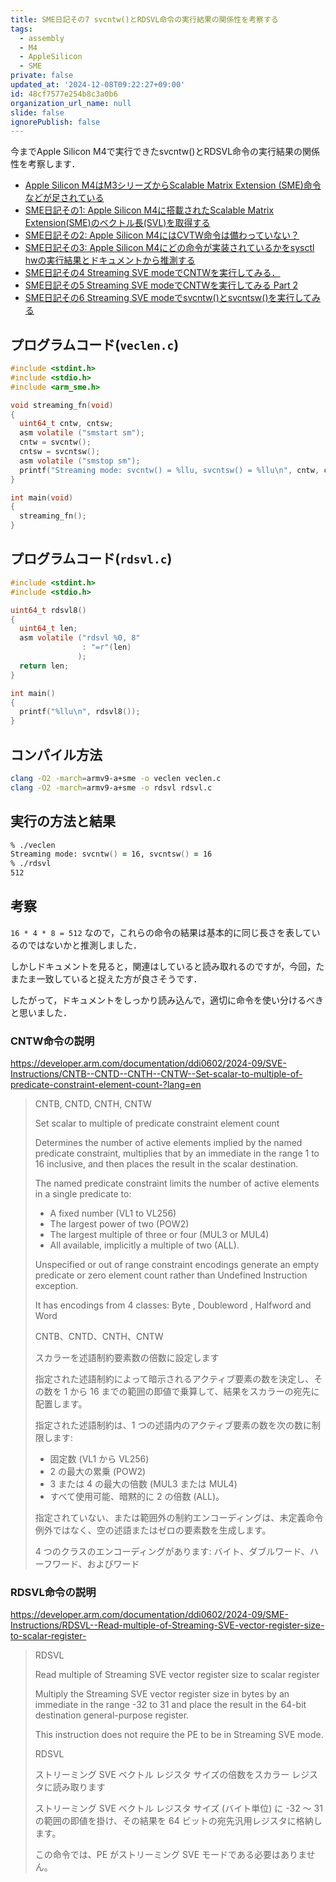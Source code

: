 ```yaml
---
title: SME日記その7 svcntw()とRDSVL命令の実行結果の関係性を考察する
tags:
  - assembly
  - M4
  - AppleSilicon
  - SME
private: false
updated_at: '2024-12-08T09:22:27+09:00'
id: 48cf7577e254b8c3a0b6
organization_url_name: null
slide: false
ignorePublish: false
---
```

今までApple Silicon M4で実行できたsvcntw()とRDSVL命令の実行結果の関係性を考察します．

- [Apple Silicon M4はM3シリーズからScalable Matrix Extension (SME)命令などが足されている](https://qiita.com/zacky1972/items/69fd802fd41ae4d7d469)
- [SME日記その1: Apple Silicon M4に搭載されたScalable Matrix Extension(SME)のベクトル長(SVL)を取得する](https://qiita.com/zacky1972/items/231fd22a1fdef15d4108)
- [SME日記その2: Apple Silicon M4にはCVTW命令は備わっていない？](https://qiita.com/zacky1972/items/a4fc98614df085586175)
- [SME日記その3: Apple Silicon M4にどの命令が実装されているかをsysctl hwの実行結果とドキュメントから推測する](https://qiita.com/zacky1972/items/427035001554cb9768bc)
- [SME日記その4 Streaming SVE modeでCNTWを実行してみる．](https://qiita.com/zacky1972/items/3182fa1693983846205d)
- [SME日記その5 Streaming SVE modeでCNTWを実行してみる Part 2](https://qiita.com/zacky1972/items/b7b5dd456fe021b30eb2)
- [SME日記その6 Streaming SVE modeでsvcntw()とsvcntsw()を実行してみる](https://qiita.com/zacky1972/items/7d4ec630d54564ebb9b3)

## プログラムコード(`veclen.c`)

```c:veclen.c
#include <stdint.h>
#include <stdio.h>
#include <arm_sme.h>

void streaming_fn(void)
{
  uint64_t cntw, cntsw;
  asm volatile ("smstart sm");
  cntw = svcntw();
  cntsw = svcntsw();
  asm volatile ("smstop sm");
  printf("Streaming mode: svcntw() = %llu, svcntsw() = %llu\n", cntw, cntsw);
}

int main(void)
{
  streaming_fn();
}
```

## プログラムコード(`rdsvl.c`)

```c:rdsvl.c
#include <stdint.h>
#include <stdio.h>

uint64_t rdsvl8()
{
  uint64_t len;
  asm volatile ("rdsvl %0, 8"
                : "=r"(len)
               );
  return len;
}

int main()
{
  printf("%llu\n", rdsvl8());
}
```

## コンパイル方法

```zsh
clang -O2 -march=armv9-a+sme -o veclen veclen.c
clang -O2 -march=armv9-a+sme -o rdsvl rdsvl.c
```

## 実行の方法と結果

```zsh
% ./veclen                                       
Streaming mode: svcntw() = 16, svcntsw() = 16
% ./rdsvl 
512
```

## 考察

`16 * 4 * 8 = 512` なので，これらの命令の結果は基本的に同じ長さを表しているのではないかと推測しました．

しかしドキュメントを見ると，関連はしていると読み取れるのですが，今回，たまたま一致していると捉えた方が良さそうです．

したがって，ドキュメントをしっかり読み込んで，適切に命令を使い分けるべきと思いました．

### CNTW命令の説明

https://developer.arm.com/documentation/ddi0602/2024-09/SVE-Instructions/CNTB--CNTD--CNTH--CNTW--Set-scalar-to-multiple-of-predicate-constraint-element-count-?lang=en

> CNTB, CNTD, CNTH, CNTW
> 
> Set scalar to multiple of predicate constraint element count
> 
> Determines the number of active elements implied by the named predicate constraint, multiplies that by an immediate in the range 1 to 16 inclusive, and then places the result in the scalar destination.
> 
> The named predicate constraint limits the number of active elements in a single predicate to:
> 
> * A fixed number (VL1 to VL256)
> * The largest power of two (POW2)
> * The largest multiple of three or four (MUL3 or MUL4)
> * All available, implicitly a multiple of two (ALL).
> 
> Unspecified or out of range constraint encodings generate an empty predicate or zero element count rather than Undefined Instruction exception.
> 
> It has encodings from 4 classes: Byte , Doubleword , Halfword and Word
> 
> CNTB、CNTD、CNTH、CNTW
>
> スカラーを述語制約要素数の倍数に設定します
>
> 指定された述語制約によって暗示されるアクティブ要素の数を決定し、その数を 1 から 16 までの範囲の即値で乗算して、結果をスカラーの宛先に配置します。
>
> 指定された述語制約は、1 つの述語内のアクティブ要素の数を次の数に制限します:
>
> * 固定数 (VL1 から VL256)
> * 2 の最大の累乗 (POW2)
> * 3 または 4 の最大の倍数 (MUL3 または MUL4)
> * すべて使用可能、暗黙的に 2 の倍数 (ALL)。
>
> 指定されていない、または範囲外の制約エンコーディングは、未定義命令例外ではなく、空の述語またはゼロの要素数を生成します。
>
> 4 つのクラスのエンコーディングがあります: バイト、ダブルワード、ハーフワード、およびワード


### RDSVL命令の説明

https://developer.arm.com/documentation/ddi0602/2024-09/SME-Instructions/RDSVL--Read-multiple-of-Streaming-SVE-vector-register-size-to-scalar-register-

> RDSVL
> 
> Read multiple of Streaming SVE vector register size to scalar register
> 
> Multiply the Streaming SVE vector register size in bytes by an immediate in the range -32 to 31 and place the result in the 64-bit destination general-purpose register.
> 
> This instruction does not require the PE to be in Streaming SVE mode.
>
> RDSVL
>
> ストリーミング SVE ベクトル レジスタ サイズの倍数をスカラー レジスタに読み取ります
>
> ストリーミング SVE ベクトル レジスタ サイズ (バイト単位) に -32 ～ 31 の範囲の即値を掛け、その結果を 64 ビットの宛先汎用レジスタに格納します。
>
> この命令では、PE がストリーミング SVE モードである必要はありません。

